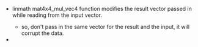 - linmath mat4x4_mul_vec4 function modifies the result vector passed in while reading from the input vector.
    - so, don't pass in the same vector for the result and the input, it will corrupt the data.

- 